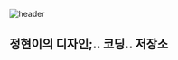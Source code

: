 ![header](https://capsule-render.vercel.app/api?type=waving&color=000&height=200&section=header&text=Hello!%20Welcom%20%to%20my%20Git&fontSize=40&animation=twinkling)

## 정현이의 디자인;.. 코딩.. 저장소
